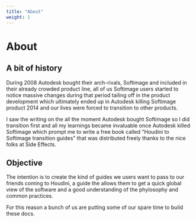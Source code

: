 ```yaml
---
title: "About"
weight: 1
---
```


# About

## A bit of history

During 2008 Autodesk bought their arch-rivals, Softimage and included in their already crowded product line, all of us Softimage users started to notice massive changes during that period tailing off in the product development which ultimately ended up in Autodesk killing Softimage product 2014 and our lives were forced to transition to other products.

I saw the writing on the all the moment Autodesk bought Softimage so I did transition first and all my learnings became invaluable once Autodesk killed Softimage which prompt me to write a free book called "Houdini to Softimage transition guides" that was distributed freely thanks to the nice folks at Side Effects.

## Objective

The intention is to create the kind of guides we users want to pass to our friends coming to Houdini, a guide the allows them to get a quick global view of the software and a good understanding of the phylosophy and common practices.

For this reason a bunch of us are putting some of our spare time to build these docs.